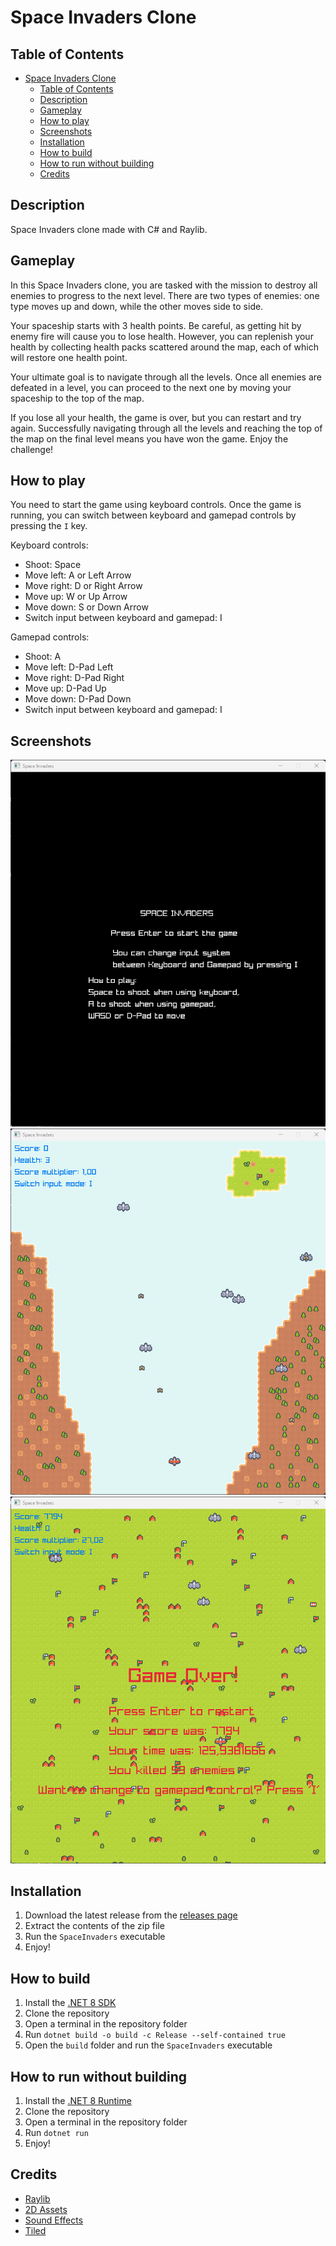 # Space Invaders Clone

## Table of Contents

- [Space Invaders Clone](#space-invaders-clone)
  - [Table of Contents](#table-of-contents)
  - [Description](#description)
  - [Gameplay](#gameplay)
  - [How to play](#how-to-play)
  - [Screenshots](#screenshots)
  - [Installation](#installation)
  - [How to build](#how-to-build)
  - [How to run without building](#how-to-run-without-building)
  - [Credits](#credits)

## Description

Space Invaders clone made with C# and Raylib.

## Gameplay

In this Space Invaders clone, you are tasked with the mission to destroy all enemies to progress to the next level. There are two types of enemies: one type moves up and down, while the other moves side to side.

Your spaceship starts with 3 health points. Be careful, as getting hit by enemy fire will cause you to lose health. However, you can replenish your health by collecting health packs scattered around the map, each of which will restore one health point.

Your ultimate goal is to navigate through all the levels. Once all enemies are defeated in a level, you can proceed to the next one by moving your spaceship to the top of the map.

If you lose all your health, the game is over, but you can restart and try again. Successfully navigating through all the levels and reaching the top of the map on the final level means you have won the game. Enjoy the challenge!

## How to play

You need to start the game using keyboard controls. Once the game is running, you can switch between keyboard and gamepad controls by pressing the `I` key.

Keyboard controls:

- Shoot: Space
- Move left: A or Left Arrow
- Move right: D or Right Arrow
- Move up: W or Up Arrow
- Move down: S or Down Arrow
- Switch input between keyboard and gamepad: I

Gamepad controls:

- Shoot: A
- Move left: D-Pad Left
- Move right: D-Pad Right
- Move up: D-Pad Up
- Move down: D-Pad Down
- Switch input between keyboard and gamepad: I

## Screenshots

![Main Menu](/screenshots/MainMenu.png)
![FirstLevel](/screenshots/FirstLevel.png)
![Game Over](/screenshots/GameOver.png)

## Installation

1. Download the latest release from the [releases page](https://github.com/Hamburjare/SpaceInvaders/releases)
2. Extract the contents of the zip file
3. Run the `SpaceInvaders` executable
4. Enjoy!

## How to build

1. Install the [.NET 8 SDK](https://dotnet.microsoft.com/en-us/download/dotnet/8.0)
2. Clone the repository
3. Open a terminal in the repository folder
4. Run `dotnet build -o build -c Release --self-contained true`
5. Open the `build` folder and run the `SpaceInvaders` executable

## How to run without building

1. Install the [.NET 8 Runtime](https://dotnet.microsoft.com/en-us/download/dotnet/8.0)
2. Clone the repository
3. Open a terminal in the repository folder
4. Run `dotnet run`
5. Enjoy!

## Credits

- [Raylib](https://www.raylib.com/)
- [2D Assets](https://kenney-assets.itch.io/pixel-shmup)
- [Sound Effects](https://sfxr.me/)
- [Tiled](https://www.mapeditor.org/)

